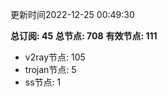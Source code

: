 更新时间2022-12-25 00:49:30

**总订阅: 45**
**总节点: 708**
**有效节点: 111**
- v2ray节点: 105
- trojan节点: 5
- ss节点: 1
